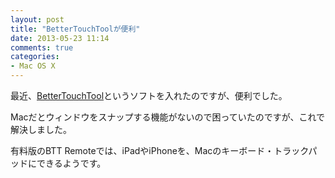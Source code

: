 ```yaml
---
layout: post
title: "BetterTouchToolが便利"
date: 2013-05-23 11:14
comments: true
categories: 
- Mac OS X
---
```


最近、[BetterTouchTool](http://www.boastr.de/)というソフトを入れたのですが、便利でした。

Macだとウィンドウをスナップする機能がないので困っていたのですが、これで解決しました。

有料版のBTT Remoteでは、iPadやiPhoneを、Macのキーボード・トラックパッドにできるようです。

